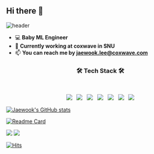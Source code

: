 ## Hi there 👋

![header](https://capsule-render.vercel.app/api?type=waving&color=gradient&height=180&section=header&reversal=true&animation=fadeIn&text=JaeWook%20Lee&fontSize=70&fontAlignY=40&fontAlign=28&desc=baby%20ML%20Engineer&descSize=25&descAlign=67&descAlignY=45&rotate=-0.4)
- 💻  **Baby ML Engineer**   
- 🌱  **Currently working at coxwave in SNU**
- 📫  **You can reach me by jaewook.lee@coxwave.com**

<h3 align="center"><b>🛠 Tech Stack 🛠</b></h3>
</br>
<p align="center">
<img src="https://img.shields.io/badge/Python-3766AB?style=flat&logo=Python&logoColor=white"></a> &nbsp 
<img src="https://img.shields.io/badge/MongoDB-47A248?style=flat&logo=MongoDB&logoColor=white"/></a> &nbsp 
<img src="https://img.shields.io/badge/c-00599C?style=flat&logo=c&logoColor=white"/></a> &nbsp 
<img src="https://img.shields.io/badge/Amazon AWS-232F3E?style=flat&logo=Amazon%20AWS&logoColor=white"/></a> &nbsp 
<img src="https://img.shields.io/badge/HTML5-E34F26?style=flat&logo=HTML5&logoColor=white"/></a> &nbsp
<img src="https://img.shields.io/badge/CSS3-F7DF1E?style=flat&logo=CSS3&logoColor=white"/></a> &nbsp
<img src="https://img.shields.io/badge/MATLAB-blueviolet?style=flat&logo=Matlab&logoColor=white"></a></p>
<!-- <img src="https://img.shields.io/badge/JavaScript-F7DF1E?style=flat&logo=JavaScript&logoColor=white"/></a> &nbsp -->
<!-- <img src="https://img.shields.io/badge/Node.js-339933?style=flat&logo=Node.js&logoColor=white"/></a> &nbsp -->
<!-- <img src="https://img.shields.io/badge/Android-3DDC84?style=flat-square&logo=Android&logoColor=white"/></a> &nbsp -->

[![Jaewook's GitHub stats](https://github-readme-stats.vercel.app/api?username=jaewook94&hide=prs,issues&count_private=true&show_icons=true&theme=dark)](https://github.com/jaewook94/github-readme-stats)

[![Readme Card](https://github-readme-stats.vercel.app/api/pin/?username=jaewook94&repo=data-crawling-project&theme=dark)](https://github.com/jaewook94/data-crawling-project)

<!-- [![Top Langs](https://github-readme-stats.vercel.app/api/top-langs/?username=jaewook94&hide=,html,CSS&layout=compact&theme=dark)](https://github.com/jaewook94/github-readme-stats)
 -->

<img src="https://img.shields.io/badge/Python-3766AB?style=flat&logo=Python&logoColor=white"></a>
<img src="https://img.shields.io/badge/C-blueviolet?style=flat&logo=C&logoColor=white"></a>


[![Hits](https://hits.seeyoufarm.com/api/count/incr/badge.svg?url=https%3A%2F%2Fgithub.com%2Fjaewook94&count_bg=%23EDF5E7&title_bg=%23555555&icon=&icon_color=%23E7E7E7&title=hits&edge_flat=false)](https://hits.seeyoufarm.com)
